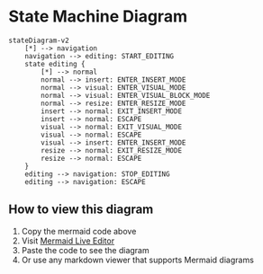 # State Machine Diagram

```mermaid
stateDiagram-v2
    [*] --> navigation
    navigation --> editing: START_EDITING
    state editing {
        [*] --> normal
        normal --> insert: ENTER_INSERT_MODE
        normal --> visual: ENTER_VISUAL_MODE
        normal --> visual: ENTER_VISUAL_BLOCK_MODE
        normal --> resize: ENTER_RESIZE_MODE
        insert --> normal: EXIT_INSERT_MODE
        insert --> normal: ESCAPE
        visual --> normal: EXIT_VISUAL_MODE
        visual --> normal: ESCAPE
        visual --> insert: ENTER_INSERT_MODE
        resize --> normal: EXIT_RESIZE_MODE
        resize --> normal: ESCAPE
    }
    editing --> navigation: STOP_EDITING
    editing --> navigation: ESCAPE
```

## How to view this diagram

1. Copy the mermaid code above
2. Visit [Mermaid Live Editor](https://mermaid.live)
3. Paste the code to see the diagram
4. Or use any markdown viewer that supports Mermaid diagrams
